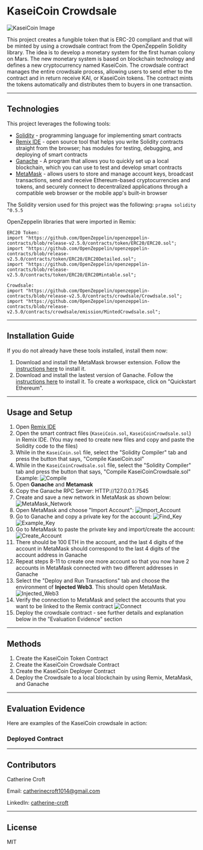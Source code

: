# KaseiCoin Crowdsale
![KaseiCoin Image](./Execution_Results/kaseicoin.jpeg)

This project creates a fungible token that is ERC-20 compliant and that will be minted by using a crowdsale contract from the OpenZeppelin Solidity library. The idea is to develop a monetary system for the first human colony on Mars. The new monetary system is based on blockchain technology and defines a new cryptocurrency named KaseiCoin. The crowdsale contract manages the entire crowdsale process, allowing users to send ether to the contract and in return receive KAI, or KaseiCoin tokens. The contract mints the tokens automatically and distributes them to buyers in one transaction. 

---

## Technologies
This project leverages the following tools:
* [Solidity](https://docs.soliditylang.org/en/v0.8.13/) - programming language for implementing smart contracts
* [Remix IDE](https://remix.ethereum.org/#optimize=false&runs=200&evmVersion=null&version=soljson-v0.8.7+commit.e28d00a7.js) - open source tool that helps you write Solidity contracts straight from the browser; has modules for testing, debugging, and deploying of smart contracts
* [Ganache](https://trufflesuite.com/ganache/) - A program that allows you to quickly set up a local blockchain, which you can use to test and develop smart contracts
* [MetaMask](https://metamask.io/) - allows users to store and manage account keys, broadcast transactions, send and receive Ethereum-based cryptocurrencies and tokens, and securely connect to decentralized applications through a compatible web browser or the mobile app's built-in browser

The Solidity version used for this project was the following:
`pragma solidity ^0.5.5`

OpenZeppelin libraries that were imported in Remix:

```
ERC20 Token:
import "https://github.com/OpenZeppelin/openzeppelin-contracts/blob/release-v2.5.0/contracts/token/ERC20/ERC20.sol";
import "https://github.com/OpenZeppelin/openzeppelin-contracts/blob/release-v2.5.0/contracts/token/ERC20/ERC20Detailed.sol";
import "https://github.com/OpenZeppelin/openzeppelin-contracts/blob/release-v2.5.0/contracts/token/ERC20/ERC20Mintable.sol";

Crowdsale:
import "https://github.com/OpenZeppelin/openzeppelin-contracts/blob/release-v2.5.0/contracts/crowdsale/Crowdsale.sol";
import "https://github.com/OpenZeppelin/openzeppelin-contracts/blob/release-v2.5.0/contracts/crowdsale/emission/MintedCrowdsale.sol";
```

---

## Installation Guide
If you do not already have these tools installed, install them now: 
1. Download and install the MetaMask browser extension. Follow the [instructions here](https://metamask.io/download/) to install it.
2. Download and install the lastest version of Ganache. Follow the [instructions here](https://trufflesuite.com/ganache/) to install it. To create a workspace, click on "Quickstart Ethereum".

---

## Usage and Setup
1. Open [Remix IDE](https://remix.ethereum.org/#optimize=false&runs=200&evmVersion=null&version=soljson-v0.8.7+commit.e28d00a7.js) 
2. Open the smart contract files (`KaseiCoin.sol`, `KaseiCoinCrowdsale.sol`) in Remix IDE. (You may need to create new files and copy and paste the Solidity code to the files)
3. While in the `KaseiCoin.sol` file, select the "Solidity Compiler" tab and press the button that says, "Compile KaseiCoin.sol"
4. While in the `KaseiCoinCrowdsale.sol` file, select the "Solidity Compiler" tab and press the button that says, "Compile KaseiCoinCrowdsale.sol"
Example: ![Compile](./Execution_Results/Compile_Example.png)
5. Open **Ganache** and **Metamask**
6. Copy the Ganache RPC Server: HTTP://127.0.0.1:7545
7. Create and save a new network in MetaMask as shown below:
![MetaMask_Network](./Execution_Results/Network.png)  
8. Open MetaMask and choose "Import Account":
![Import_Account](./Execution_Results/Import_Account.png)
9. Go to Ganache and copy a private key for the account:
![Find_Key](./Execution_Results/find_key.png)
![Example_Key](./Execution_Results/example_key.png)
10. Go to MetaMask to paste the private key and import/create the account:
![Create_Account](./Execution_Results/Create_Account.png)
11. There should be 100 ETH in the account, and the last 4 digits of the account in MetaMask should correspond to the last 4 digits of the account address in Ganache
12. Repeat steps 8-11 to create one more account so that you now have 2 accounts in MetaMask connected with two different addresses in Ganache
13. Select the "Deploy and Run Transactions" tab and choose the environment of **Injected Web3**. This should open MetaMask.
![Injected_Web3](./Execution_Results/InjectedW3.png)
14. Verify the connection to MetaMask and select the accounts that you want to be linked to the Remix contract
![Connect](./Execution_Results/Connect_MetaMask.png)
15. Deploy the crowdsale contract - see further details and explanation below in the "Evaluation Evidence" section
---

## Methods
1. Create the KaseiCoin Token Contract
2. Create the KaseiCoin Crowdsale Contract
3. Create the KaseiCoin Deployer Contract
4. Deploy the Crowdsale to a local blockchain by using Remix, MetaMask, and Ganache

---

## Evaluation Evidence
Here are examples of the KaseiCoin crowdsale in action:

### Deployed Contract


---

## Contributors
Catherine Croft

Email: catherinecroft1014@gmail.com

LinkedIn: [catherine-croft](https://www.linkedin.com/in/catherine-croft-4715481aa/)

---

## License 
MIT